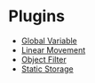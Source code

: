 # Plugins

-   [Global Variable](./global-variable/)
-   [Linear Movement](./linear-movement/)
-   [Object Filter](./object-filter/)
-   [Static Storage](./static-storage/)
